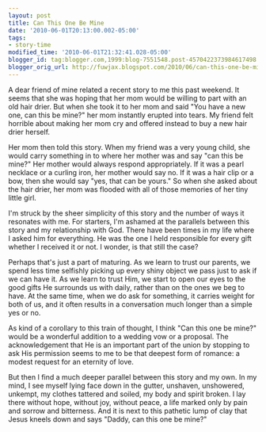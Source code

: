 ```yaml
---
layout: post
title: Can This One Be Mine
date: '2010-06-01T20:13:00.002-05:00'
tags: 
- story-time
modified_time: '2010-06-01T21:32:41.028-05:00'
blogger_id: tag:blogger.com,1999:blog-7551548.post-4570422373984617498
blogger_orig_url: http://fuwjax.blogspot.com/2010/06/can-this-one-be-mine.html
---
```


A dear friend of mine related a recent story to me this past weekend. It seems that she was hoping that her mom would be willing to part with an old hair drier. But when she took it to her mom and said "You have a new one, can this be mine?" her mom instantly erupted into tears. My friend felt horrible about making her mom cry and offered instead to buy a new hair drier herself.

Her mom then told this story. When my friend was a very young child, she would carry something in to where her mother was and say "can this be mine?" Her mother would always respond appropriately. If it was a pearl necklace or a curling iron, her mother would say no. If it was a hair clip or a bow, then she would say "yes, that can be yours." So when she asked about the hair drier, her mom was flooded with all of those memories of her tiny little girl.

I'm struck by the sheer simplicity of this story and the number of ways it resonates with me. For starters, I'm ashamed at the parallels between this story and my relationship with God. There have been times in my life where I asked him for everything. He was the one I held responsible for every gift whether I received it or not. I wonder, is that still the case?

Perhaps that's just a part of maturing. As we learn to trust our parents, we spend less time selfishly picking up every shiny object we pass just to ask if we can have it. As we learn to trust Him, we start to open our eyes to the good gifts He surrounds us with daily, rather than on the ones we beg to have. At the same time, when we do ask for something, it carries weight for both of us, and it often results in a conversation much longer than a simple yes or no.

As kind of a corollary to this train of thought, I think "Can this one be mine?" would be a wonderful addition to a wedding vow or a proposal. The acknowledgement that He is an important part of the union by stopping to ask His permission seems to me to be that deepest form of romance: a modest request for an eternity of love.

But then I find a much deeper parallel between this story and my own. In my mind, I see myself lying face down in the gutter, unshaven, unshowered, unkempt, my clothes tattered and soiled, my body and spirit broken. I lay there without hope, without joy, without peace, a life marked only by pain and sorrow and bitterness. And it is next to this pathetic lump of clay that Jesus kneels down and says "Daddy, can this one be mine?"
